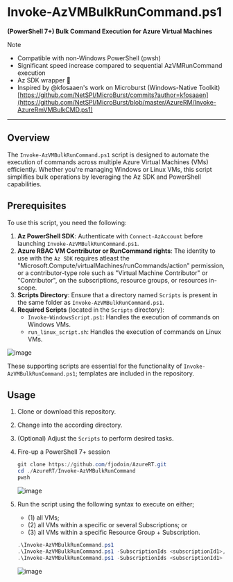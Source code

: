 # Invoke-AzVMBulkRunCommand.ps1  
**(PowerShell 7+) Bulk Command Execution for Azure Virtual Machines**
> [!NOTE]
> - Compatible with non-Windows PowerShell (pwsh)
> - Significant speed increase compared to sequential AzVMRunCommand execution
> - Az SDK wrapper 🌯
> - Inspired by @kfosaaen's work on Microburst (Windows-Native Toolkit) [https://github.com/NetSPI/MicroBurst/commits?author=kfosaaen](https://github.com/NetSPI/MicroBurst/blob/master/AzureRM/Invoke-AzureRmVMBulkCMD.ps1)

---

## Overview  
The `Invoke-AzVMBulkRunCommand.ps1` script is designed to automate the execution of commands across multiple Azure Virtual Machines (VMs) efficiently. Whether you're managing Windows or Linux VMs, this script simplifies bulk operations by leveraging the Az SDK and PowerShell capabilities.  

## Prerequisites  
To use this script, you need the following:  

1. **Az PowerShell SDK**: Authenticate with `Connect-AzAccount` before launching `Invoke-AzVMBulkRunCommand.ps1`.
2. **Azure RBAC VM Contributor or RunCommand rights**: The identity to use with the `Az SDK` requires atleast the "Microsoft.Compute/virtualMachines/runCommands/action" permission, or a contributor-type role such as "Virtual Machine Contributor" or "Contributor", on the subscriptions, resource groups, or resources in-scope.
3. **Scripts Directory**: Ensure that a directory named `Scripts` is present in the same folder as `Invoke-AzVMBulkRunCommand.ps1`.  
4. **Required Scripts** (located in the `Scripts` directory):  
   - `Invoke-WindowsScript.ps1`: Handles the execution of commands on Windows VMs.  
   - `run_linux_script.sh`: Handles the execution of commands on Linux VMs.
  
![image](https://github.com/user-attachments/assets/0e0916c7-aff5-4f6a-a0f8-8ff0c391c3db)


These supporting scripts are essential for the functionality of `Invoke-AzVMBulkRunCommand.ps1`; templates are included in the repository.  

## Usage  
1. Clone or download this repository.  
2. Change into the according directory.  
3. (Optional) Adjust the `Scripts` to perform desired tasks.
4. Fire-up a PowerShell 7+ session  

   ```powershell
   git clone https://github.com/fjodoin/AzureRT.git
   cd ./AzureRT/Invoke-AzVMBulkRunCommand
   pwsh
   ```

   ![image](https://github.com/user-attachments/assets/9b37ad3a-f423-4ab6-b887-7856aa597a41)

5. Run the script using the following syntax to execute on either;
   - (1) all VMs;
   - (2) all VMs within a specific or several Subscriptions; or
   - (3) all VMs within a specific Resource Group + Subscription.

   ```powershell
   .\Invoke-AzVMBulkRunCommand.ps1
   .\Invoke-AzVMBulkRunCommand.ps1 -SubscriptionIds <subscriptionId1>,<subscriptionId2>
   .\Invoke-AzVMBulkRunCommand.ps1 -SubscriptionIds <subscriptionId1> -ResourceGroup <resourceGroup>
   ```

   ![image](https://github.com/user-attachments/assets/8a512b7c-85c5-4ab1-a173-4ba68c1863e1)

